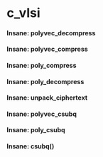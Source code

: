 # c_vlsi
#### Insane: polyvec_decompress
#### Insane: polyvec_compress
#### Insane: poly_compress
#### Insane: poly_decompress
#### Insane: unpack_ciphertext
#### Insane: polyvec_csubq
#### Insane: poly_csubq
#### Insane: csubq()
